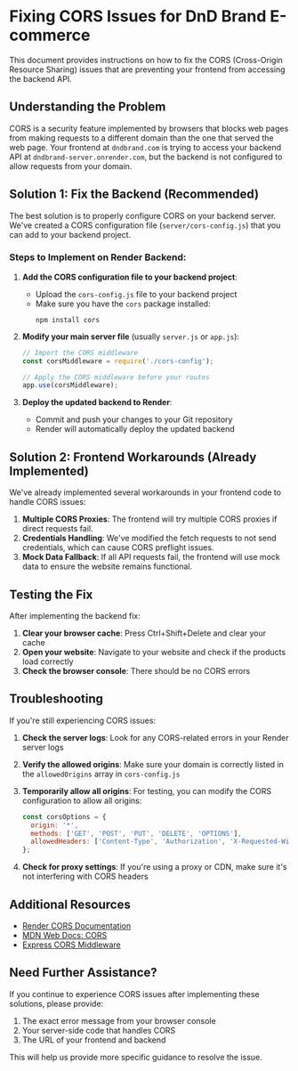 # Fixing CORS Issues for DnD Brand E-commerce

This document provides instructions on how to fix the CORS (Cross-Origin Resource Sharing) issues that are preventing your frontend from accessing the backend API.

## Understanding the Problem

CORS is a security feature implemented by browsers that blocks web pages from making requests to a different domain than the one that served the web page. Your frontend at `dndbrand.com` is trying to access your backend API at `dndbrand-server.onrender.com`, but the backend is not configured to allow requests from your domain.

## Solution 1: Fix the Backend (Recommended)

The best solution is to properly configure CORS on your backend server. We've created a CORS configuration file (`server/cors-config.js`) that you can add to your backend project.

### Steps to Implement on Render Backend:

1. **Add the CORS configuration file to your backend project**:
   - Upload the `cors-config.js` file to your backend project
   - Make sure you have the `cors` package installed:
     ```
     npm install cors
     ```

2. **Modify your main server file** (usually `server.js` or `app.js`):
   ```javascript
   // Import the CORS middleware
   const corsMiddleware = require('./cors-config');
   
   // Apply the CORS middleware before your routes
   app.use(corsMiddleware);
   ```

3. **Deploy the updated backend to Render**:
   - Commit and push your changes to your Git repository
   - Render will automatically deploy the updated backend

## Solution 2: Frontend Workarounds (Already Implemented)

We've already implemented several workarounds in your frontend code to handle CORS issues:

1. **Multiple CORS Proxies**: The frontend will try multiple CORS proxies if direct requests fail.
2. **Credentials Handling**: We've modified the fetch requests to not send credentials, which can cause CORS preflight issues.
3. **Mock Data Fallback**: If all API requests fail, the frontend will use mock data to ensure the website remains functional.

## Testing the Fix

After implementing the backend fix:

1. **Clear your browser cache**: Press Ctrl+Shift+Delete and clear your cache
2. **Open your website**: Navigate to your website and check if the products load correctly
3. **Check the browser console**: There should be no CORS errors

## Troubleshooting

If you're still experiencing CORS issues:

1. **Check the server logs**: Look for any CORS-related errors in your Render server logs
2. **Verify the allowed origins**: Make sure your domain is correctly listed in the `allowedOrigins` array in `cors-config.js`
3. **Temporarily allow all origins**: For testing, you can modify the CORS configuration to allow all origins:
   ```javascript
   const corsOptions = {
     origin: '*',
     methods: ['GET', 'POST', 'PUT', 'DELETE', 'OPTIONS'],
     allowedHeaders: ['Content-Type', 'Authorization', 'X-Requested-With', 'Accept']
   };
   ```

4. **Check for proxy settings**: If you're using a proxy or CDN, make sure it's not interfering with CORS headers

## Additional Resources

- [Render CORS Documentation](https://render.com/docs/cors)
- [MDN Web Docs: CORS](https://developer.mozilla.org/en-US/docs/Web/HTTP/CORS)
- [Express CORS Middleware](https://expressjs.com/en/resources/middleware/cors.html)

## Need Further Assistance?

If you continue to experience CORS issues after implementing these solutions, please provide:

1. The exact error message from your browser console
2. Your server-side code that handles CORS
3. The URL of your frontend and backend

This will help us provide more specific guidance to resolve the issue. 
